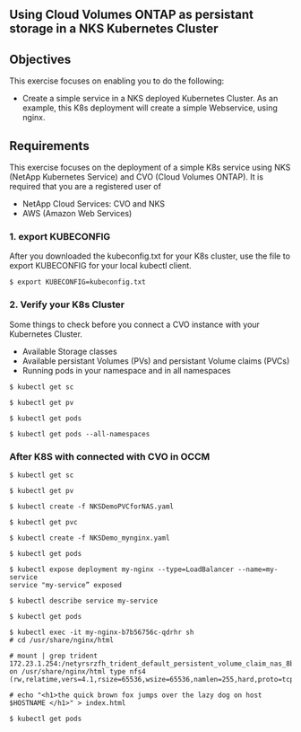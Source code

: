 ## Using Cloud Volumes ONTAP as persistant storage in a NKS Kubernetes Cluster

## Objectives
This exercise focuses on enabling you to do the following:
- Create a simple service in a NKS deployed Kubernetes Cluster. As an example, this K8s deployment will create a simple Webservice, using nginx.

## Requirements
This exercise focuses on the deployment of a simple K8s service using NKS (NetApp Kubernetes Service) and CVO (Cloud Volumes ONTAP). It is required that you are a registered user of
- NetApp Cloud Services: CVO and NKS
- AWS (Amazon Web Services)

### 1. export KUBECONFIG
After you downloaded the kubeconfig.txt for your K8s cluster, use the file to export KUBECONFIG for your local kubectl client.

```
$ export KUBECONFIG=kubeconfig.txt
```

### 2. Verify your K8s Cluster
Some things to check before you connect a CVO instance with your Kubernetes Cluster.
- Available Storage classes
- Available persistant Volumes (PVs) and persistant Volume claims (PVCs)
- Running pods in your namespace and in all namespaces

```
$ kubectl get sc

$ kubectl get pv

$ kubectl get pods

$ kubectl get pods --all-namespaces
```

### After K8S with connected with CVO in OCCM

```
$ kubectl get sc

$ kubectl get pv

$ kubectl create -f NKSDemoPVCforNAS.yaml

$ kubectl get pvc

$ kubectl create -f NKSDemo_mynginx.yaml

$ kubectl get pods

$ kubectl expose deployment my-nginx --type=LoadBalancer --name=my-service
service "my-service” exposed

$ kubectl describe service my-service

$ kubectl get pods

$ kubectl exec -it my-nginx-b7b56756c-qdrhr sh
# cd /usr/share/nginx/html

# mount | grep trident
172.23.1.254:/netyrsrzfh_trident_default_persistent_volume_claim_nas_8b126 on /usr/share/nginx/html type nfs4 (rw,relatime,vers=4.1,rsize=65536,wsize=65536,namlen=255,hard,proto=tcp,timeo=600,retrans=2,sec=sys,clientaddr=172.23.1.226,local_lock=none,addr=172.23.1.254)

# echo "<h1>the quick brown fox jumps over the lazy dog on host $HOSTNAME </h1>" > index.html

$ kubectl get pods
```
